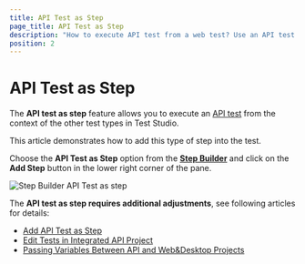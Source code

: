 ```yaml
---
title: API Test as Step
page_title: API Test as Step
description: "How to execute API test from a web test? Use an API test as a step in another Test Studio test. Implement API tests in other Test Studio tests."
position: 2
---
```

# API Test as Step

The __API test as step__ feature allows you to execute an <a href="https://docs.telerik.com/teststudio-apis/" target="_blank">API test</a> from the context of the other test types in Test Studio.

This article demonstrates how to add this type of step into the test.

Choose the __API Test as Step__ option from the <a href="/features/custom-steps/overview" target="_blank">__Step Builder__</a> and click on the __Add Step__ button in the lower right corner of the pane.

![Step Builder API Test as step][1]

The __API test as step requires additional adjustments__, see following articles for details:

- <a href="/automated-tests/execute-apitest/add-api-test-as-step" target="_blank">Add API Test as Step</a>
- <a href="/automated-tests/execute-apitest/edit-integrated-api-project" target="_blank">Edit Tests in Integrated API Project</a>
- <a href="/automated-tests/execute-apitest/passing-variables" target="_blank">Passing Variables Between API and Web&Desktop Projects</a>

[1]: /img/features/custom-steps/api-test-as-step/api-test.png